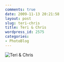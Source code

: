 ```yaml
---
comments: true
date: 2009-11-13 20:21:58
layout: post
slug: teri-chris
title: Teri & Chris
wordpress_id: 2575
categories:
- PhotoBlog
---
```


![Teri & Chris](http://ryanfitzer.com/main/wp-content/uploads/2009/11/photoblog-5.jpg)
